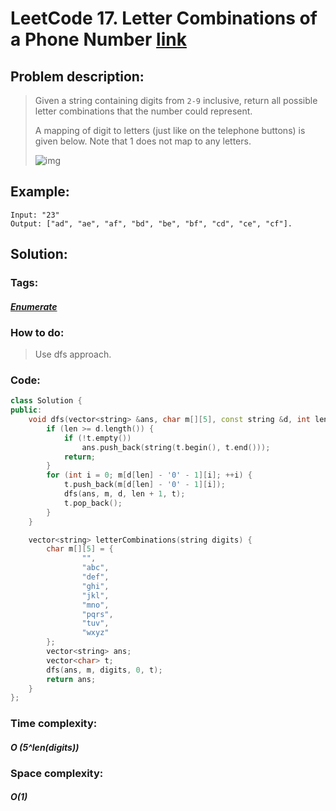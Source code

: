 # LeetCode 17. Letter Combinations of a Phone Number  [link](https://leetcode.com/problems/letter-combinations-of-a-phone-number/)

## Problem description:

> Given a string containing digits from `2-9` inclusive, return all possible letter combinations that the number could represent.
>
> A mapping of digit to letters (just like on the telephone buttons) is given below. Note that 1 does not map to any letters.
>
> ![img](http://upload.wikimedia.org/wikipedia/commons/thumb/7/73/Telephone-keypad2.svg/200px-Telephone-keypad2.svg.png)

## Example:

```
Input: "23"
Output: ["ad", "ae", "af", "bd", "be", "bf", "cd", "ce", "cf"].
```

## Solution:

### Tags:

#### *[Enumerate](https://github.com/yang-233/Algorithm-note/tree/master/%20Enumerate)* 

### How to do:

> Use dfs approach.

### Code:

```c++
class Solution {
public:
    void dfs(vector<string> &ans, char m[][5], const string &d, int len, vector<char> &t) {
        if (len >= d.length()) {
            if (!t.empty())
            	ans.push_back(string(t.begin(), t.end()));
            return;
        }
        for (int i = 0; m[d[len] - '0' - 1][i]; ++i) {
            t.push_back(m[d[len] - '0' - 1][i]);
            dfs(ans, m, d, len + 1, t);
            t.pop_back();
        }
    }

    vector<string> letterCombinations(string digits) {
        char m[][5] = {
                "",
                "abc",
                "def",
                "ghi",
                "jkl",
                "mno",
                "pqrs",
                "tuv",
                "wxyz"
        };
        vector<string> ans;
        vector<char> t;
        dfs(ans, m, digits, 0, t);
        return ans;
    }
};
```

### Time complexity:

#### *O (5^len(digits))*

### Space complexity:

#### *O(1)*

